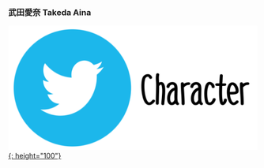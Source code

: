 ### 武田愛奈 Takeda Aina
[![Icon_Twitter_Char](../../../Img/Icon_Twitter_Char.PNG){: height="100"}](https://twitter.com/_tsubomihiiragi)
